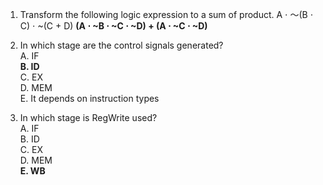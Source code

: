 1. Transform the following logic expression to a sum of product.
  A ⋅ ～(B ⋅ C) ⋅ ~(C + D)
  **(A ⋅ ~B ⋅ ~C ⋅ ~D) + (A ⋅ ~C ⋅ ~D)**

1. In which stage are the control signals generated?  
A. IF  
**B. ID**  
C. EX  
D. MEM  
E. It depends on instruction types
  
3. In which stage is RegWrite used?  
A. IF  
B. ID  
C. EX  
D. MEM  
**E. WB**
